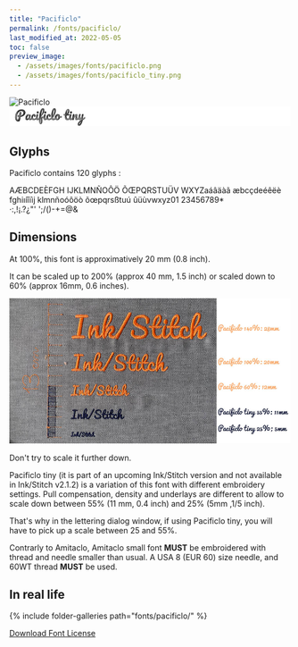 ```yaml
---
title: "Pacificlo"
permalink: /fonts/pacificlo/
last_modified_at: 2022-05-05
toc: false
preview_image:
  - /assets/images/fonts/pacificlo.png
  - /assets/images/fonts/pacificlo_tiny.png
---
```

![Pacificlo](/assets/images/fonts/pacificlo.png)
![Pacificlo tiny](/assets/images/fonts/pacificlo_tiny.png)

## Glyphs
Pacificlo contains 120 glyphs :

AÆBCDEÈFGH
IJKLMNÑOÔÖ
ÕŒPQRSTUÜV
WXYZaáâäàã
æbcçdeéêëè
fghiıíîïìj
klmnñoóôöò
õœpqrsßtuú
ûüùvwxyz01
23456789*\
·:,!¡.?¿"'
';/()-+=@&

## Dimensions

At 100%, this font is approximatively 20 mm (0.8 inch).

It can be scaled  up to 200% (approx 40 mm, 1.5 inch) or scaled down to 60% (approx  16mm, 0.6 inches).

![Dimensions Pacificlo](/assets/images/fonts/Sizing/pacificlosizing.jpg)

Don't try to scale it further down.

Pacificlo tiny  (it is part of an upcoming Ink/Stitch version and not available in Ink/Stitch v2.1.2) is a variation of this font with different embroidery settings. Pull compensation, density and underlays are different to allow to scale down between 55% (11 mm, 0.4 inch) and 25% (5mm ,1/5 inch). 

That's why in the lettering dialog window, if using Pacificlo tiny, you will have to pick up a scale between 25 and 55%. 

Contrarly to Amitaclo, Amitaclo small font **MUST** be embroidered with thread and needle smaller than usual.
A USA 8 (EUR 60) size needle, and 60WT thread **MUST** be used.



## In real life

{% include folder-galleries path="fonts/pacificlo/" %}



[Download Font License](https://github.com/inkstitch/inkstitch/tree/main/fonts/pacificlo/LICENSE)
